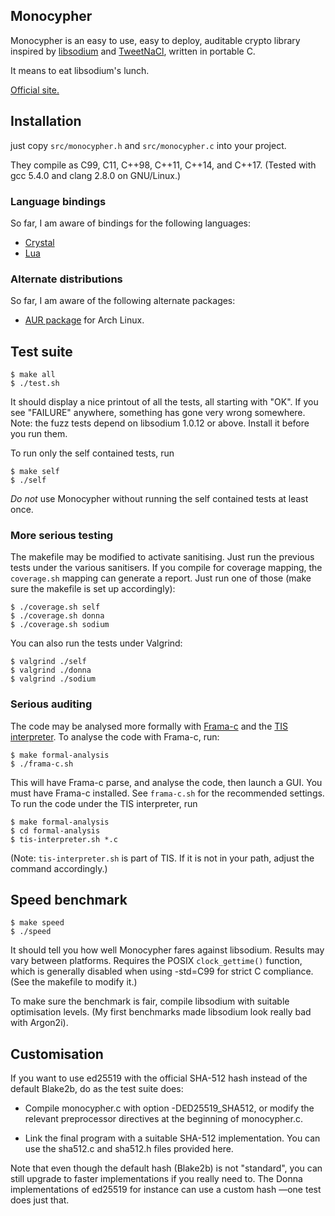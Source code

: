 Monocypher
----------

Monocypher is an easy to use, easy to deploy, auditable crypto library
inspired by [libsodium][] and [TweetNaCl][], written in portable C.

It means to eat libsodium's lunch.

[Official site.](http://loup-vaillant.fr/projects/monocypher/)

[libsodium]: http://libsodium.org
[TweetNaCl]: http://tweetnacl.cr.yp.to/

Installation
------------

just copy `src/monocypher.h` and `src/monocypher.c` into your project.

They compile as C99, C11, C++98, C++11, C++14, and C++17. (Tested with
gcc 5.4.0 and clang 2.8.0 on GNU/Linux.)

### Language bindings

So far, I am aware of bindings for the following languages:

* [Crystal](https://github.com/konovod/monocypher.cr)
* [Lua](https://github.com/philanc/luanacha)

### Alternate distributions

So far, I am aware of the following alternate packages:

* [AUR package](https://aur.archlinux.org/packages/monocypher/) for
  Arch Linux.


Test suite
----------

    $ make all
    $ ./test.sh

It should display a nice printout of all the tests, all starting with
"OK".  If you see "FAILURE" anywhere, something has gone very wrong
somewhere.  Note: the fuzz tests depend on libsodium 1.0.12 or above.
Install it before you run them.

To run only the self contained tests, run

    $ make self
    $ ./self

*Do not* use Monocypher without running the self contained tests at
 least once.

[donna]: https://github.com/floodyberry/ed25519-donna


### More serious testing

The makefile may be modified to activate sanitising.  Just run the
previous tests under the various sanitisers.  If you compile for
coverage mapping, the `coverage.sh` mapping can generate a report.
Just run one of those (make sure the makefile is set up accordingly):

    $ ./coverage.sh self
    $ ./coverage.sh donna
    $ ./coverage.sh sodium

You can also run the tests under Valgrind:

    $ valgrind ./self
    $ valgrind ./donna
    $ valgrind ./sodium

### Serious auditing

The code may be analysed more formally with [Frama-c][] and the
[TIS interpreter][TIS].  To analyse the code with Frama-c, run:

    $ make formal-analysis
    $ ./frama-c.sh

This will have Frama-c parse, and analyse the code, then launch a GUI.
You must have Frama-c installed.  See `frama-c.sh` for the recommended
settings.  To run the code under the TIS interpreter, run

    $ make formal-analysis
    $ cd formal-analysis
    $ tis-interpreter.sh *.c

(Note: `tis-interpreter.sh` is part of TIS.  If it is not in your
path, adjust the command accordingly.)

[Frama-c]:http://frama-c.com/
[TIS]: http://trust-in-soft.com/tis-interpreter/


Speed benchmark
---------------

    $ make speed
    $ ./speed

It should tell you how well Monocypher fares against libsodium.
Results may vary between platforms.  Requires the POSIX
`clock_gettime()` function, which is generally disabled when using
-std=C99 for strict C compliance. (See the makefile to modify it.)

To make sure the benchmark is fair, compile libsodium with suitable
optimisation levels.  (My first benchmarks made libsodium look really
bad with Argon2i).


Customisation
-------------

If you want to use ed25519 with the official SHA-512 hash instead of
the default Blake2b, do as the test suite does:

- Compile monocypher.c with option -DED25519_SHA512, or modify the
  relevant preprocessor directives at the beginning of monocypher.c.

- Link the final program with a suitable SHA-512 implementation.  You
  can use the sha512.c and sha512.h files provided here.

Note that even though the default hash (Blake2b) is not "standard",
you can still upgrade to faster implementations if you really need to.
The Donna implementations of ed25519 for instance can use a custom
hash —one test does just that.
